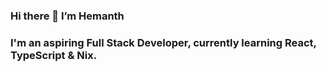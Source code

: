 ### Hi there 👋  I’m Hemanth
### I'm an aspiring Full Stack Developer, currently learning React, TypeScript & Nix.
